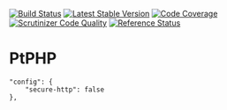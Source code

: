 [![Build Status](https://travis-ci.org/ptphp/ptphp.svg)](https://travis-ci.org/ptphp/ptphp)
[![Latest Stable Version](https://poser.pugx.org/ptphp/ptphp/v/stable.png)](https://packagist.org/packages/ptphp/ptphp)
[![Code Coverage](https://scrutinizer-ci.com/g/ptphp/ptphp/badges/coverage.png?b=master)](https://scrutinizer-ci.com/g/ptphp/ptphp/?branch=master)
[![Scrutinizer Code Quality](https://scrutinizer-ci.com/g/ptphp/ptphp/badges/quality-score.png?b=master)](https://scrutinizer-ci.com/g/ptphp/ptphp/?branch=master)
[![Reference Status](https://www.versioneye.com/php/ptphp:ptphp/reference_badge.svg?style=flat)](https://www.versioneye.com/php/ptphp:ptphp/references)




# PtPHP

    "config": {
        "secure-http": false
    },